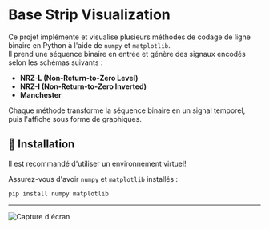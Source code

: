 # Base Strip Visualization  

Ce projet implémente et visualise plusieurs méthodes de codage de ligne binaire en Python à l'aide de `numpy` et `matplotlib`.  
Il prend une séquence binaire en entrée et génère des signaux encodés selon les schémas suivants :  

- **NRZ-L (Non-Return-to-Zero Level)**  
- **NRZ-I (Non-Return-to-Zero Inverted)**  
- **Manchester**  

Chaque méthode transforme la séquence binaire en un signal temporel, puis l'affiche sous forme de graphiques.  

## 📌 Installation 
Il est recommandé d'utiliser un environnement virtuel!

Assurez-vous d'avoir `numpy` et `matplotlib` installés :  

```bash
pip install numpy matplotlib
```
---
![Capture d'écran](https://github.com/elias-utf8/base-strips-visualization/tree/main/capture/Image_1.png)
